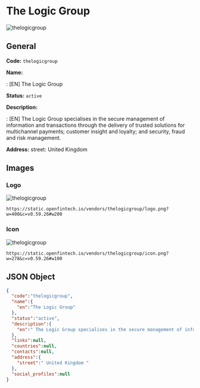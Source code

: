 
# The Logic Group 
![thelogicgroup](https://static.openfintech.io/vendors/thelogicgroup/logo.png?w=400&c=v0.59.26#w200)  

## General 
 
**Code:** `thelogicgroup` 
 
**Name:** 
 
:	[EN] The Logic Group 
 
**Status:** `active` 
 
**Description:** 
 
: [EN]  The Logic Group specialises in the secure management of information and transactions through the delivery of trusted solutions for multichannel payments; customer insight and loyalty; and security, fraud and risk management.  
 
**Address:** 
street:  United Kingdom  

## Images 

### Logo 
 
![thelogicgroup](https://static.openfintech.io/vendors/thelogicgroup/logo.png?w=400&c=v0.59.26#w200)  

```
https://static.openfintech.io/vendors/thelogicgroup/logo.png?w=400&c=v0.59.26#w200
```  

### Icon 
 
![thelogicgroup](https://static.openfintech.io/vendors/thelogicgroup/icon.png?w=278&c=v0.59.26#w100)  

```
https://static.openfintech.io/vendors/thelogicgroup/icon.png?w=278&c=v0.59.26#w100
```  

## JSON Object 

```json
{
  "code":"thelogicgroup",
  "name":{
    "en":"The Logic Group"
  },
  "status":"active",
  "description":{
    "en":" The Logic Group specialises in the secure management of information and transactions through the delivery of trusted solutions for multichannel payments; customer insight and loyalty; and security, fraud and risk management. "
  },
  "links":null,
  "countries":null,
  "contacts":null,
  "address":{
    "street":" United Kingdom "
  },
  "social_profiles":null
}
```  
